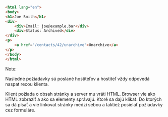 ```html
<html lang="en">
<body>
<h1>Joe Smith</h1>
<div>
    <div>Email: joe@example.bar</div>
    <div>Status: Archived</div>
</div>
<p>
    <a href="/contacts/42/unarchive">Unarchive</a>
</p>
</body>
</html>
```

Note:

Nasledne požiadavky sú poslané hostiteľov a hostiteľ vždy odpovedá naspat recou klienta.

Klient požiada o obsah stránky a server mu vráti HTML. Browser vie ako HTML zobraziť a ako sa elementy správajú. Ktoré sa dajú klikať. Do ktorých sa dá písať a vie linkovat stránky medzi sebou a taktiež posielať požiadavky cez formuláre.

